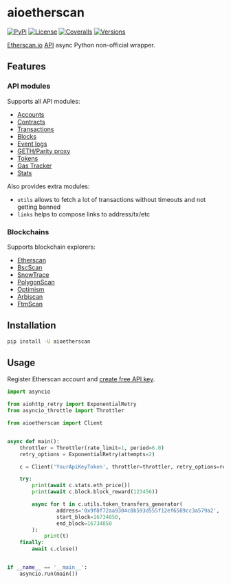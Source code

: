 # aioetherscan

[![PyPi](https://img.shields.io/pypi/v/aioetherscan.svg)](https://pypi.org/project/aioetherscan/)
[![License](https://img.shields.io/pypi/l/aioetherscan.svg)](https://pypi.org/project/aioetherscan/)
[![Coveralls](https://img.shields.io/coveralls/ape364/aioetherscan.svg)](https://coveralls.io/github/ape364/aioetherscan)
[![Versions](https://img.shields.io/pypi/pyversions/aioetherscan.svg)](https://pypi.org/project/aioetherscan/)


[Etherscan.io](https://etherscan.io) [API](https://etherscan.io/apis) async Python non-official wrapper.

## Features

### API modules

Supports all API modules:

* [Accounts](https://docs.etherscan.io/api-endpoints/accounts)
* [Contracts](https://docs.etherscan.io/api-endpoints/contracts)
* [Transactions](https://docs.etherscan.io/api-endpoints/stats)
* [Blocks](https://docs.etherscan.io/api-endpoints/blocks)
* [Event logs](https://docs.etherscan.io/api-endpoints/logs)
* [GETH/Parity proxy](https://docs.etherscan.io/api-endpoints/geth-parity-proxy)
* [Tokens](https://docs.etherscan.io/api-endpoints/tokens)
* [Gas Tracker](https://docs.etherscan.io/api-endpoints/gas-tracker)
* [Stats](https://docs.etherscan.io/api-endpoints/stats-1)

Also provides extra modules:
* `utils` allows to fetch a lot of transactions without timeouts and not getting banned
* `links` helps to compose links to address/tx/etc

### Blockchains

Supports blockchain explorers:

* [Etherscan](https://docs.etherscan.io/getting-started/endpoint-urls)
* [BscScan](https://docs.bscscan.com/getting-started/endpoint-urls)
* [SnowTrace](https://docs.snowtrace.io/getting-started/endpoint-urls)
* [PolygonScan](https://docs.polygonscan.com/getting-started/endpoint-urls)
* [Optimism](https://docs.optimism.etherscan.io/getting-started/endpoint-urls)
* [Arbiscan](https://docs.arbiscan.io/getting-started/endpoint-urls)
* [FtmScan](https://docs.ftmscan.com/getting-started/endpoint-urls)

## Installation

```sh
pip install -U aioetherscan
```

## Usage
Register Etherscan account and [create free API key](https://etherscan.io/myapikey).

```python
import asyncio

from aiohttp_retry import ExponentialRetry
from asyncio_throttle import Throttler

from aioetherscan import Client


async def main():
    throttler = Throttler(rate_limit=1, period=6.0)
    retry_options = ExponentialRetry(attempts=2)

    c = Client('YourApiKeyToken', throttler=throttler, retry_options=retry_options)

    try:
        print(await c.stats.eth_price())
        print(await c.block.block_reward(123456))

        async for t in c.utils.token_transfers_generator(
                address='0x9f8f72aa9304c8b593d555f12ef6589cc3a579a2',
                start_block=16734850,
                end_block=16734850
        ):
            print(t)
    finally:
        await c.close()


if __name__ == '__main__':
    asyncio.run(main())
```
